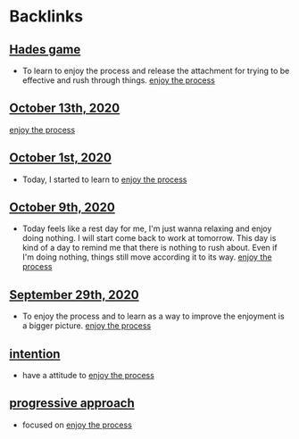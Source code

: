 
# Backlinks
## [Hades game](<Hades game.md>)
- To learn to enjoy the process and release the attachment for trying to be effective and rush through things. [enjoy the process](<enjoy the process.md>)

## [October 13th, 2020](<October 13th, 2020.md>)
[enjoy the process](<enjoy the process.md>)

## [October 1st, 2020](<October 1st, 2020.md>)
- Today, I started to learn to [enjoy the process](<enjoy the process.md>)

## [October 9th, 2020](<October 9th, 2020.md>)
- Today feels like a rest day for me, I'm just wanna relaxing and enjoy doing nothing. I will start come back to work at tomorrow. This day is kind of a day to remind me that there is nothing to rush about. Even if I'm doing nothing, things still move according it to its way. [enjoy the process](<enjoy the process.md>)

## [September 29th, 2020](<September 29th, 2020.md>)
- To enjoy the process and to learn as a way to improve the enjoyment is a bigger picture. [enjoy the process](<enjoy the process.md>)

## [intention](<intention.md>)
- have a attitude to [enjoy the process](<enjoy the process.md>)

## [progressive approach](<progressive approach.md>)
- focused on [enjoy the process](<enjoy the process.md>)

